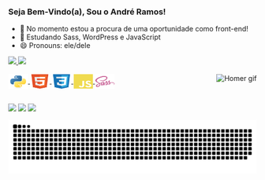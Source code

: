 ### Seja Bem-Vindo(a), Sou o André Ramos!

- 🔭 No momento estou a procura de uma oportunidade como front-end!
- 🌱 Estudando Sass, WordPress e JavaScript
- 😄 Pronouns: ele/dele

 <div>
  <a href="https://github.com/AndreRamos-py">
  <img height="180em" src="https://github-readme-stats.vercel.app/api?username=AndreRamos-py&show_icons=true&theme=algolia&include_all_commits=true&count_private=true"/>
  <img height="180em" src="https://github-readme-stats.vercel.app/api/top-langs/?username=AndreRamos-py&layout=compact&langs_count=7&theme=algolia"/>
</div>
<div style="display: inline_block"><br>
  <img align="center" alt="Andre-Python" height="30" width="40" src="https://raw.githubusercontent.com/devicons/devicon/master/icons/python/python-original.svg">
  <img align="center" alt="Andre-HTML" height="30" width="40" src="https://raw.githubusercontent.com/devicons/devicon/master/icons/html5/html5-original.svg">
  <img align="center" alt="Andre-CSS" height="30" width="40" src="https://raw.githubusercontent.com/devicons/devicon/master/icons/css3/css3-original.svg">
  <img align="center" alt="Andre-Js" height="30" width="40" src="https://raw.githubusercontent.com/devicons/devicon/master/icons/javascript/javascript-plain.svg">
  <img align="center" alt="Andre-Sass" height="30" width="40" src="https://raw.githubusercontent.com/devicons/devicon/master/icons/sass/sass-original.svg">
  <img align="right" alt="Homer gif" src="https://media.tenor.com/images/7565b42a92a6f1737f342ab6617a1b97/tenor.gif">
</div>

 ##
 
 <div>
  <a href="https://instagram.com/tlgd_dede" target="_blank"><img src="https://img.shields.io/badge/-Instagram-%23E4405F?style=for-the-badge&logo=instagram&logoColor=white"            target="_blank"></a>
  <a href="https://www.linkedin.com/in/andr%C3%A9-ramos-2a9a0b217/" target="_blank"><img src="https://img.shields.io/badge/-LinkedIn-%230077B5?style=for-the-                          badge&logo=linkedin&logoColor=white" target="_blank"></a> 
  <a href = "..."><img src="https://img.shields.io/badge/-Gmail-%23333?style=for-the-badge&logo=gmail&logoColor=white" target="_blank"></a>
  
  ![Snake animation](https://github.com/AndreRamos-py/AndreRamos-py/blob/output/github-contribution-grid-snake.svg)
 </div>
